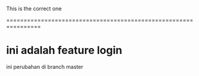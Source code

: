 This is the correct one

================================================================


ini adalah feature login
=======
ini perubahan di branch master

